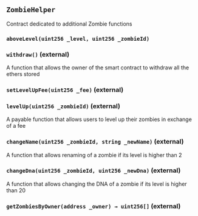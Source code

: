 ## `ZombieHelper`



Contract dedicated to additional Zombie functions

### `aboveLevel(uint256 _level, uint256 _zombieId)`






### `withdraw()` (external)



A function that allows the owner of the smart contract to withdraw all the ethers stored

### `setLevelUpFee(uint256 _fee)` (external)





### `levelUp(uint256 _zombieId)` (external)



A payable function that allows users to level up their zombies in exchange of a fee


### `changeName(uint256 _zombieId, string _newName)` (external)



A function that allows renaming of a zombie if its level is higher than 2


### `changeDna(uint256 _zombieId, uint256 _newDna)` (external)



A function that allows changing the DNA of a zombie if its level is higher than 20


### `getZombiesByOwner(address _owner) → uint256[]` (external)






